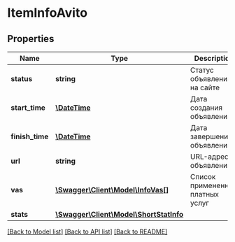 # ItemInfoAvito

## Properties
Name | Type | Description | Notes
------------ | ------------- | ------------- | -------------
**status** | **string** | Статус объявления на сайте | [optional] 
**start_time** | [**\DateTime**](\DateTime.md) | Дата создания объявления | [optional] 
**finish_time** | [**\DateTime**](\DateTime.md) | Дата завершения объявления | [optional] 
**url** | **string** | URL-адрес объявления | [optional] 
**vas** | [**\Swagger\Client\Model\InfoVas[]**](InfoVas.md) | Список примененных платных услуг | [optional] 
**stats** | [**\Swagger\Client\Model\ShortStatInfo**](ShortStatInfo.md) |  | [optional] 

[[Back to Model list]](../../README.md#documentation-for-models) [[Back to API list]](../../README.md#documentation-for-api-endpoints) [[Back to README]](../../README.md)

